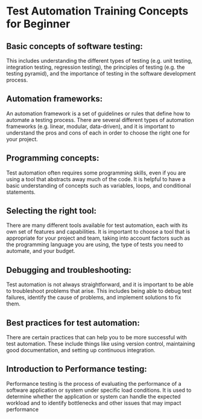 
# **Test Automation Training Concepts for Beginner**

## Basic concepts of software testing: 
   This includes understanding the different types of testing (e.g. unit testing, integration testing, regression testing), the principles of testing (e.g. the testing pyramid), and the importance of testing in the software development process.

## Automation frameworks: 
   An automation framework is a set of guidelines or rules that define how to automate a testing process. There are several different types of automation frameworks (e.g. linear, modular, data-driven), and it is important to understand the pros and cons of each in order to choose the right one for your project.

## Programming concepts: 
  Test automation often requires some programming skills, even if you are using a tool that abstracts away much of the code. It is helpful to have a basic understanding of concepts such as variables, loops, and conditional statements.

## Selecting the right tool: 
  There are many different tools available for test automation, each with its own set of features and capabilities. It is important to choose a tool that is appropriate for your project and team, taking into account factors such as the programming language you are using, the type of tests you need to automate, and your budget.

## Debugging and troubleshooting: 
  Test automation is not always straightforward, and it is important to be able to troubleshoot problems that arise. This includes being able to debug test failures, identify the cause of problems, and implement solutions to fix them.

## Best practices for test automation: 
  There are certain practices that can help you to be more successful with test automation. These include things like using version control, maintaining good documentation, and setting up continuous integration.

## Introduction to Performance testing: 
  Performance testing is the process of evaluating the performance of a software application or system under specific load conditions. It is used to determine whether the application or system can handle the expected workload and to identify bottlenecks and other issues that may impact performance

